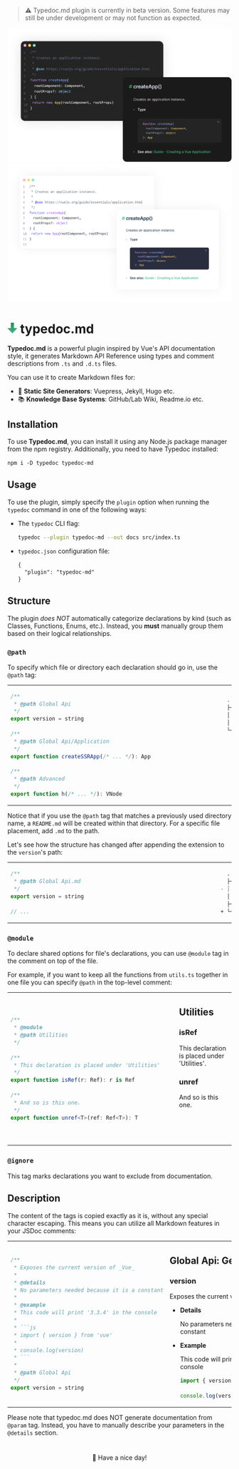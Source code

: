 > ⚠️
> Typedoc.md plugin is currently in beta version. Some features may still be under development or may not function as expected.

<img src="preview-dark.png#gh-dark-mode-only"/>
<img src="preview-light.png#gh-light-mode-only"/>

<h1>
  <img src="down.svg" height="24"/>
  typedoc.md
</h1>

**Typedoc.md** is a powerful plugin inspired by Vue's API documentation style, it generates Markdown API Reference using types and comment descriptions from `.ts` and `.d.ts` files.

You can use it to create Markdown files for:
- 🔧 **Static Site Generators**: Vuepress, Jekyll, Hugo etc.
- 📚 **Knowledge Base Systems**: GitHub/Lab Wiki, Readme.io etc.

## Installation

To use **Typedoc.md**, you can install it using any Node.js package manager from the npm registry. Additionally, you need to have Typedoc installed:

```
npm i -D typedoc typedoc-md
```

## Usage

To use the plugin, simply specify the `plugin` option when running the `typedoc` command in one of the following ways:

- The `typedoc` CLI flag:

  ```sh
  typedoc --plugin typedoc-md --out docs src/index.ts
  ```

- `typedoc.json` configuration file:

  ```jsonc
  {
    "plugin": "typedoc-md"
  }
  ```

## Structure

The plugin _does NOT_ automatically categorize declarations by kind (such as Classes, Functions, Enums, etc.). Instead, you **must** manually group them based on their logical relationships.

### `@path`

To specify which file or directory each declaration should go in, use the `@path` tag:

<table>
<tr>
<td>
  
```ts
/**                                                               
 * @path Global Api
 */
export version = string

/**
 * @path Global Api/Application
 */
export function createSSRApp(/* ... */): App

/**
 * @path Advanced
 */
export function h(/* ... */): VNode
```

</td>
<td>

```bash
.
├── Global Api/
│   ├── README.md     
│   └── Application.md
└── Advanced.md       










```

</td>
</tr>
</table>

Notice that if you use the `@path` tag that matches a previously used directory name, a `README.md` will be created within that directory. For a specific file placement, add `.md` to the path.

Let's see how the structure has changed after appending the extension to the `version`'s path:

<table>
<tr>
<td>
  
```ts
/**                                                             
 * @path Global Api.md
 */
export version = string

// ...
```

</td>
<td>

```diff
  .
  ├── Global Api/
- │   ├── README.md     
  │   └── Application.md
  ├── Advanced.md       
+ └── Global Api.md    

```

</td>
</tr>
</table>

### `@module`

To declare shared options for file's declarations, you can use `@module` tag in the comment on top of the file. 

For example, if you want to keep all the functions from `utils.ts` together in one file you can specify `@path` in the top-level comment:

<table>
<tr>
<td>

```ts
/**
 * @module
 * @path Utilities
 */

/**
 * This declaration is placed under 'Utilities'    
 */
export function isRef(r: Ref): r is Ref

/**
 * And so is this one.
 */
export function unref<T>(ref: Ref<T>): T
```

</td>
<td>

## Utilities

### isRef

This declaration is placed under 'Utilities'.  

### unref

And so is this one.

<br><br><br>

</td>
</tr>
</table>

### `@ignore`

This tag marks declarations you want to exclude from documentation.

## Description

The content of the tags is copied exactly as it is, without any special character escaping. This means you can utilize all Markdown features in your JSDoc comments:

<table>
<tr>
<td>
  
```ts
/**
 * Exposes the current version of _Vue_
 *
 * @details
 * No parameters needed because it is a constant
 *
 * @example
 * This code will print '3.3.4' in the console  
 *
 * ```js
 * import { version } from 'vue'
 *
 * console.log(version)
 * ```
 *
 * @path Global Api
 */
export version = string
```

</td>
<td>

## Global Api: General

### version

Exposes the current version of _Vue_

- **Details**

  No parameters needed because it is a constant

- **Example**

  This code will print '3.3.4' in the console

  ```js
  import { version } from 'vue'       

  console.log(version)
  ```

</td>
</tr>
</table>

Please note that typedoc.md does NOT generate documentation from `@param` tag. Instead, you have to manually describe your parameters in the `@details` section.

<h1></h1>

<p align="center">
🌸 Have a nice day!
</p>
